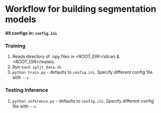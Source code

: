 <h1> Workflow for building segmentation models </h1>

__All configs in: `config.ini`__

<h3> Training </h3>

1. Reads directory of .npy files in <ROOT_DIR>/slices & <ROOT_DIR>/masks.
2. Run `bash split_data.sh`
3. `python train.py` - defaults to `config.ini`. Specify different config file with `--c`.

<h3> Testing Inference </h3>

1. `python inference.py` - defaults to `config.ini`. Specify different config file with `--c`.